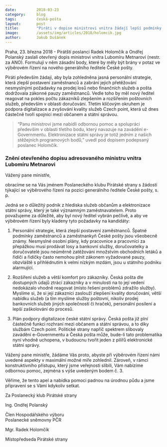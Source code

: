 ```yaml
---
date:         2018-03-23
category:     blog
tags:         česká-pošta
layout:       post
title:        "Piráti v dopise ministrovi vnitra žádají lepší podmínky pro zaměstnance pošty"
image:        /assets/img/articles/2018/holomcik.jpg
author:       Jakub Dušánek
---
```



Praha, 23. března 2018 - Pirátští poslanci Radek Holomčík a Ondřej Polanský zaslali otevřený dopis ministrovi vnitra Lubomíru Metnarovi (nestr. za ANO). Formulují v něm zásadní body, které by měly být brány v potaz ve výběrovém řízení na nového generálního ředitele České pošty. 

Piráti především žádají, aby byla zohledněna jasná personální strategie, která zlepší postavení zaměstnanců a zabrání jejich přetěžování nesmyslnými požadavky na prodej losů nebo finančních služeb a pošta dodržovala zákonné pauzy zaměstnanců. Vedle toho by měl nový ředitel reagovat na pokles počtu zákazníků zlepšením a rozšířením poštovních služeb, především v oblasti doručování. Třetím klíčovým okruhem je podpora digitalizace a zvyšování kvality služeb Czech point, která už dnes částečně tvoří spojnici mezi občanem a státní správou. 

> “Panu ministrovi jsme nabídli odbornou pomoc a spolupráci především v oblasti třetího bodu, který navazuje na zavádění e-Governmentu. Elektronizace státní správy je totiž jedním z našich stěžejních programových bodů,” uvedl pod dopisem podepsaný poslanec Holomčík.




### Znění otevřeného dopisu adresovaného ministru vnitra Lubomíru Metnarovi

Vážený pane ministře,

obracíme se na Vás jménem Poslaneckého klubu Pirátské strany s žádostí týkající se výběrového řízení na pozici generálního ředitele České pošty, s. p. 

Jedná se o důležitý podnik z hlediska služeb občanům a elektronizace státní správy, který je také významným zaměstnavatelem. Proto považujeme za důležité, aby byl nový ředitel vybrán pečlivě, a aby ve výběrovém řízení byly kladeny tyto požadavky na kandidáty:

1.	Personální strategie, která zlepší postavení zaměstnanců. Špatné podmínky zaměstnanců a zaměstnankyň České pošty jsou všeobecně známy. Nesmyslné osobní plány, kdy pracovnice a pracovníci za přepážkou musí prodávat losy a bankovní služby, doručovatelky a doručovatelé jsou neúměrně zatěžováni množstvím obchodních letáků a řidiči a řidičky často nemohou plnit zákonem vyžadované pauzy, obzvláště s přihlédnutím k velmi nízkým mzdám, jsou u státního podniku alarmující.

2.	Rozšíření služeb a větší komfort pro zákazníky. Česká pošta dle dostupných údajů ztrácí zákazníky a v minulosti na to její vedení nedokázalo vhodně reagovat (místo řešení problémů zdražilo služby). Myslíme si, že si její zákazníci zaslouží zlepšení kvality doručování, větší nabídku služeb (a tím myslíme služby poštovní, nikoliv prodej bankovních služeb jiných společností či hraček), personální posílení a lepší zaškolování do procesů.

3.	Plán podpory digitalizace české státní správy. Česká pošta již plní částečně funkci rozhraní mezi občanem a státní správou, a to díky službám Czech point. Politické strany napříč spektrem slibovaly zavádění e-Governmentu a Česká pošta může, bude-li tato problematika nyní vhodně uchopena, v budoucnu tvořit jeden z pilířů elektronické státní správy.

Vážený pane ministře, žádáme Vás proto, abyste při výběrovém řízení námi uvedené aspekty v maximální možné míře zohlednil. Zároveň, v rámci konstruktivního přístupu, který jsme veřejnosti slíbili, Vám nabízíme odbornou pomoc, zejména s výše uvedeným bodem č. 3.

Věříme, že tento apel a nabídka pomoci padnou na úrodnou půdu a jsme připraveni se s Vámi kdykoliv setkat.

Za Poslanecký klub Pirátské strany

Ing. Ondřej Polanský

Člen Hospodářského výboru	
Poslanecké sněmovny PČR

Mgr. Radek Holomčík

Místopředseda Pirátské strany

